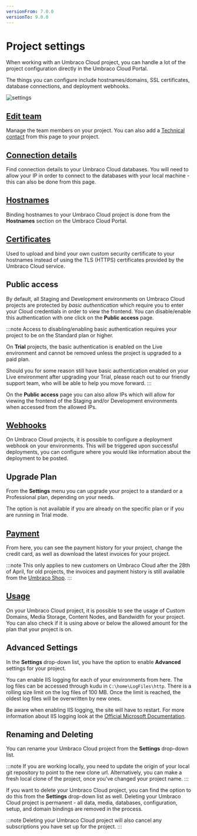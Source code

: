 ```yaml
---
versionFrom: 7.0.0
versionTo: 9.0.0
---
```


# Project settings

When working with an Umbraco Cloud project, you can handle a lot of the project configuration directly in the Umbraco Cloud Portal.

The things you can configure include hostnames/domains, SSL certificates, database connections, and deployment webhooks.

![settings](images/project-settings.png)

## [Edit team](../Team-Members)

Manage the team members on your project. You can also add a [Technical contact](../Team-Members/Technical-Contact.md) from this page to your project.

## [Connection details](../../Databases)

Find connection details to your Umbraco Cloud databases. You will need to allow your IP in order to connect to the databases with your local machine - this can also be done from this page.

## [Hostnames](../Manage-Hostnames)

Binding hostnames to your Umbraco Cloud project is done from the **Hostnames** section on the Umbraco Cloud Portal.

## [Certificates](../Manage-Hostnames/Security-Certificates)

Used to upload and bind your own custom security certificate to your hostnames instead of using the TLS (HTTPS) certificates provided by the Umbraco Cloud service.

## Public access

By default, all Staging and Development environments on Umbraco Cloud projects are protected by *basic authentication* which require you to enter your Cloud credentials in order to view the frontend. You can disable/enable this authentication with one click on the **Public access** page.

:::note
Access to disabling/enabling basic authentication requires your project to be on the Standard plan or higher.

On **Trial** projects, the basic authentication is enabled on the Live environment and cannot be removed unless the project is upgraded to a paid plan.

Should you for some reason still have basic authentication enabled on your Live environment after upgrading your Trial, please reach out to our friendly support team, who will be able to help you move forward.
:::

On the **Public access** page you can also allow IPs which will allow for viewing the frontend of the Staging and/or Development environments when accessed from the allowed IPs.

## [Webhooks](../../Deployment/Deployment-webhook)

On Umbraco Cloud projects, it is possible to configure a deployment webhook on your environments. This will be triggered upon successful deployments, you can configure where you would like information about the deployment to be posted.

## Upgrade Plan

From the **Settings** menu you can upgrade your project to a standard or a Professional plan, depending on your needs.

The option is not available if you are already on the specific plan or if you are running in Trial mode.

## [Payment](../Manage-Subscriptions/new-shop.md)

From here, you can see the payment history for your project, change the credit card, as well as download the latest invoices for your project.

:::note
This only applies to new customers on Umbraco Cloud after the 28th of April, for old projects, the invoices and payment history is still available from the [Umbraco Shop](https://shop.umbraco.com/profile/sign-in).
:::

## [Usage](../Usage/)

On your Umbraco Cloud project, it is possible to see the usage of Custom Domains, Media Storage, Content Nodes, and Bandwidth for your project. You can also check if it is using above or below the allowed amount for the plan that your project is on.

## Advanced Settings

In the **Settings** drop-down list, you have the option to enable **Advanced** settings for your project.

You can enable IIS logging for each of your environments from here. The log files can be accessed through kudu in `C:\home\LogFiles\http`. There is a rolling size limit on the log files of 100 MB. Once the limit is reached, the oldest log files will be overwritten by new ones.

Be aware when enabling IIS logging, the site will have to restart. For more information about IIS logging look at the [Official Microsoft Documentation](https://docs.microsoft.com/en-us/iis/configuration/system.webserver/httplogging).

## Renaming and Deleting

You can rename your Umbraco Cloud project from the **Settings** drop-down list.

:::note
If you are working locally, you need to update the origin of your local git repository to point to the new clone url. Alternatively, you can make a fresh local clone of the project, once you’ve changed your project name.
:::

If you want to delete your Umbraco Cloud project, you can find the option to do this from the **Settings** drop-down list as well. Deleting your Umbraco Cloud project is permanent - all data, media, databases, configuration, setup, and domain bindings are removed in the process.

:::note
Deleting your Umbraco Cloud project will also cancel any subscriptions you have set up for the project.
:::
